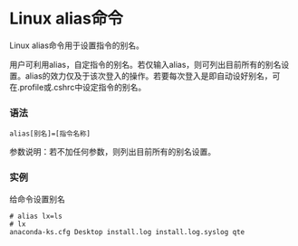 # Linux alias命令

Linux alias命令用于设置指令的别名。

用户可利用alias，自定指令的别名。若仅输入alias，则可列出目前所有的别名设置。alias的效力仅及于该次登入的操作。若要每次登入是即自动设好别名，可在.profile或.cshrc中设定指令的别名。

### 语法

    alias[别名]=[指令名称]

参数说明：若不加任何参数，则列出目前所有的别名设置。

### 实例

给命令设置别名

    # alias lx=ls
    # lx
    anaconda-ks.cfg Desktop install.log install.log.syslog qte
    